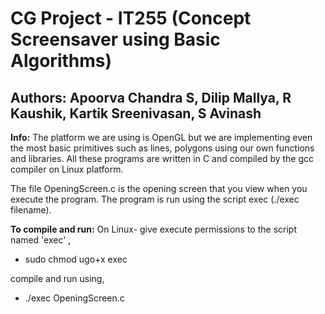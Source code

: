 CG Project - IT255
(Concept Screensaver using Basic Algorithms)
==============
Authors: Apoorva Chandra S, Dilip Mallya, R Kaushik, Kartik Sreenivasan, S Avinash
--------------

**Info:**
The platform we are using is OpenGL but we are implementing even the most basic primitives such as lines, polygons using our own functions and libraries. All these programs are written in C and compiled by the gcc compiler on Linux
platform.

The file OpeningScreen.c is the opening screen that you view when you execute the program. The program is run using the script exec (./exec filename).


**To compile and run:**
On Linux-
give execute permissions to the script named 'exec' ,
- sudo chmod ugo+x exec

compile and run using,
- ./exec OpeningScreen.c

